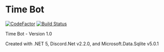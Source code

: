 # Time Bot

[![CodeFactor](https://www.codefactor.io/repository/github/the-mighty-mo/timebot/badge)](https://www.codefactor.io/repository/github/the-mighty-mo/timebot)
[![Build Status](https://hallb1016.visualstudio.com/FBIBot/_apis/build/status/the-mighty-mo.TimeBot?branchName=master)](https://hallb1016.visualstudio.com/FBIBot/_build/latest?definitionId=9&branchName=master)

Time Bot - Version 1.0

Created with .NET 5, Discord.Net v2.2.0, and Microsoft.Data.Sqlite v5.0.1
